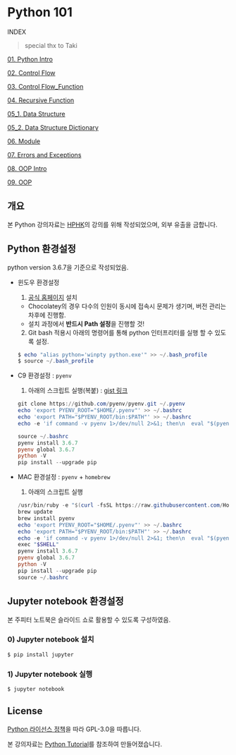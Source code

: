 # Python 101 
INDEX
> special thx to Taki

[01. Python Intro](https://github.com/djpy2/python101/blob/master/slides/Slide_01_Python_intro.ipynb)

[02. Control Flow](https://github.com/djpy2/python101/blob/master/slides/Slide_02_Control_of_flow.ipynb)

[03. Control Flow_Function](https://github.com/djpy2/python101/blob/master/slides/Slide_03_Control_of_flow_function.ipynb)

[04. Recursive Function](https://github.com/djpy2/python101/blob/master/slides/Slide_04_Recursive_function.ipynb)

[05_1. Data Structure](https://github.com/djpy2/python101/blob/master/slides/Slide_05_01_Data_structure.ipynb)

[05_2. Data Structure Dictionary](https://github.com/djpy2/python101/blob/master/slides/Slide_05_02_Dictionary_data_structure.ipynb)

[06. Module](https://github.com/djpy2/python101/blob/master/slides/Slide_06_Module.ipynb)

[07. Errors and Exceptions](https://github.com/djpy2/python101/blob/master/slides/Slide_07_Errors_and_exceptions.ipynb)

[08. OOP Intro](https://github.com/djpy2/python101/blob/master/slides/Slide_08_OOP_intro.ipynb)

[09. OOP](https://github.com/djpy2/python101/blob/master/slides/Slide_09_OOP.ipynb)

## 개요

본 Python 강의자료는 [HPHK](https://hphk.io)의 강의를 위해 작성되었으며, 외부 유출을 금합니다. 

## Python 환경설정

python version 3.6.7을 기준으로 작성되었음. 

* 윈도우 환경설정 
  1) [공식 홈페이지](https://www.python.org/downloads/release/python-367/) 설치

  * Chocolatey의 경우 다수의 인원이 동시에 접속시 문제가 생기며, 버전 관리는 차후에 진행함.
  * 설치 과정에서 **반드시 Path 설정**을 진행할 것!

  2) Git bash 적용시 아래의 명령어를 통해 python 인터프리터를 실행 할 수 있도록 설정.

  ```powershell
  $ echo "alias python='winpty python.exe'" >> ~/.bash_profile
  $ source ~/.bash_profile
  ```

* C9 환경설정 :  `pyenv`

  1) 아래의 스크립트 실행(복붙) : [gist 링크](https://zzu.li/c9)

  ```powershell
  git clone https://github.com/pyenv/pyenv.git ~/.pyenv
  echo 'export PYENV_ROOT="$HOME/.pyenv"' >> ~/.bashrc
  echo 'export PATH="$PYENV_ROOT/bin:$PATH"' >> ~/.bashrc
  echo -e 'if command -v pyenv 1>/dev/null 2>&1; then\n  eval "$(pyenv init -)"\nfi' >> ~/.bashrc
  
  source ~/.bashrc
  pyenv install 3.6.7
  pyenv global 3.6.7
  python -V
  pip install --upgrade pip
  ```

* MAC 환경설정 : `pyenv` + `homebrew` 

  1) 아래의 스크립트 실행

  ```powershell
  /usr/bin/ruby -e "$(curl -fsSL https://raw.githubusercontent.com/Homebrew/install/master/install)"
  brew update
  brew install pyenv
  echo 'export PYENV_ROOT="$HOME/.pyenv"' >> ~/.bashrc
  echo 'export PATH="$PYENV_ROOT/bin:$PATH"' >> ~/.bashrc
  echo -e 'if command -v pyenv 1>/dev/null 2>&1; then\n  eval "$(pyenv init -)"\nfi' >> 
  exec "$SHELL"
  pyenv install 3.6.7
  pyenv global 3.6.7
  python -V
  pip install --upgrade pip
  source ~/.bashrc
  ```
## Jupyter notebook 환경설정
본 주피터 노트북은 슬라이드 쇼로 활용할 수 있도록 구성하였음. 
### 0) Jupyter notebook 설치
```powershell
$ pip install jupyter
```

### 1) Jupyter notebook 실행
```powershell
$ jupyter notebook
```

## License

[Python 라이선스 정책](https://docs.python.org/3/license.html)을 따라 GPL-3.0을 따릅니다. 

본 강의자료는 [Python Tutorial](https://docs.python.org/3.6/tutorial/index.html)를 참조하여 만들어졌습니다.
